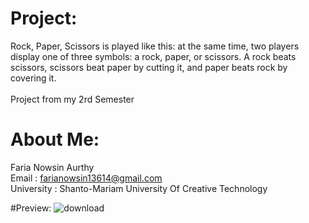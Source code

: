 # Project:
Rock, Paper, Scissors is played like this: at the same time, two players display one of three symbols: a rock, paper, or scissors. A rock beats scissors, scissors beat paper by cutting it, and paper beats rock by covering it. <br/><br/>
Project from my 2rd Semester <br/>

# About Me:
Faria Nowsin Aurthy <br/>
Email : farianowsin13614@gmail.com <br/>
University : Shanto-Mariam University Of Creative Technology <br/>

#Preview:
![download](https://github.com/user-attachments/assets/e57d6738-0f93-45ef-97e3-2c4464f8bbdb)
